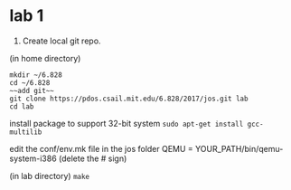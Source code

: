 # lab 1


1. Create local git repo.

(in home directory)
```
mkdir ~/6.828
cd ~/6.828
~~add git~~
git clone https://pdos.csail.mit.edu/6.828/2017/jos.git lab
cd lab
```

install package to support 32-bit system
`sudo apt-get install gcc-multilib`

edit the conf/env.mk file in the jos folder
QEMU = YOUR_PATH/bin/qemu-system-i386
(delete the # sign)

(in lab directory)
`make`
